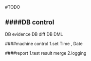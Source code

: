 #TODO 

####DB control 
------------------
  DB evidence 
  DB diff
  DB DML

####machine control 
  1.set Time , Date
  
####report 
  1.test result merge 
  2.logging

